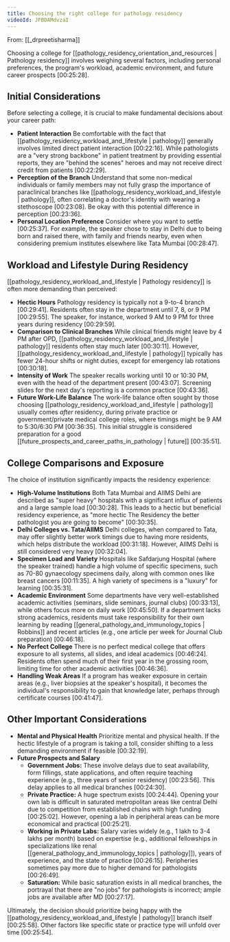 ```yaml
---
title: Choosing the right college for pathology residency
videoId: JFBDAMdvzaI
---
```


From: [[_drpreetisharma]] <br/> 

Choosing a college for [[pathology_residency_orientation_and_resources | Pathology residency]] involves weighing several factors, including personal preferences, the program's workload, academic environment, and future career prospects <a class="yt-timestamp" data-t="00:25:28">[00:25:28]</a>.

## Initial Considerations

Before selecting a college, it is crucial to make fundamental decisions about your career path:
*   **Patient Interaction** Be comfortable with the fact that [[pathology_residency_workload_and_lifestyle | pathology]] generally involves limited direct patient interaction <a class="yt-timestamp" data-t="00:22:16">[00:22:16]</a>. While pathologists are a "very strong backbone" in patient treatment by providing essential reports, they are "behind the scenes" heroes and may not receive direct credit from patients <a class="yt-timestamp" data-t="00:22:29">[00:22:29]</a>.
*   **Perception of the Branch** Understand that some non-medical individuals or family members may not fully grasp the importance of paraclinical branches like [[pathology_residency_workload_and_lifestyle | pathology]], often correlating a doctor's identity with wearing a stethoscope <a class="yt-timestamp" data-t="00:23:08">[00:23:08]</a>. Be okay with this potential difference in perception <a class="yt-timestamp" data-t="00:23:36">[00:23:36]</a>.
*   **Personal Location Preference** Consider where you want to settle <a class="yt-timestamp" data-t="00:25:37">[00:25:37]</a>. For example, the speaker chose to stay in Delhi due to being born and raised there, with family and friends nearby, even when considering premium institutes elsewhere like Tata Mumbai <a class="yt-timestamp" data-t="00:28:47">[00:28:47]</a>.

## Workload and Lifestyle During Residency

[[pathology_residency_workload_and_lifestyle | Pathology residency]] is often more demanding than perceived:
*   **Hectic Hours** Pathology residency is typically not a 9-to-4 branch <a class="yt-timestamp" data-t="00:29:41">[00:29:41]</a>. Residents often stay in the department until 7, 8, or 9 PM <a class="yt-timestamp" data-t="00:29:55">[00:29:55]</a>. The speaker, for instance, worked 9 AM to 9 PM for three years during residency <a class="yt-timestamp" data-t="00:29:59">[00:29:59]</a>.
*   **Comparison to Clinical Branches** While clinical friends might leave by 4 PM after OPD, [[pathology_residency_workload_and_lifestyle | pathology]] residents often stay much later <a class="yt-timestamp" data-t="00:30:11">[00:30:11]</a>. However, [[pathology_residency_workload_and_lifestyle | pathology]] typically has fewer 24-hour shifts or night duties, except for emergency lab rotations <a class="yt-timestamp" data-t="00:30:18">[00:30:18]</a>.
*   **Intensity of Work** The speaker recalls working until 10 or 10:30 PM, even with the head of the department present <a class="yt-timestamp" data-t="00:43:07">[00:43:07]</a>. Screening slides for the next day's reporting is a common practice <a class="yt-timestamp" data-t="00:43:36">[00:43:36]</a>.
*   **Future Work-Life Balance** The work-life balance often sought by those choosing [[pathology_residency_workload_and_lifestyle | pathology]] usually comes *after* residency, during private practice or government/private medical college roles, where timings might be 9 AM to 5:30/6:30 PM <a class="yt-timestamp" data-t="00:36:35">[00:36:35]</a>. This initial struggle is considered preparation for a good [[future_prospects_and_career_paths_in_pathology | future]] <a class="yt-timestamp" data-t="00:35:51">[00:35:51]</a>.

## College Comparisons and Exposure

The choice of institution significantly impacts the residency experience:
*   **High-Volume Institutions** Both Tata Mumbai and AIIMS Delhi are described as "super heavy" hospitals with a significant influx of patients and a large sample load <a class="yt-timestamp" data-t="00:30:28">[00:30:28]</a>. This leads to a hectic but beneficial residency experience, as "more hectic The Residency the better pathologist you are going to become" <a class="yt-timestamp" data-t="00:30:35">[00:30:35]</a>.
*   **Delhi Colleges vs. Tata/AIIMS** Delhi colleges, when compared to Tata, may offer slightly better work timings due to having more residents, which helps distribute the workload <a class="yt-timestamp" data-t="00:31:18">[00:31:18]</a>. However, AIIMS Delhi is still considered very heavy <a class="yt-timestamp" data-t="00:32:04">[00:32:04]</a>.
*   **Specimen Load and Variety** Hospitals like Safdarjung Hospital (where the speaker trained) handle a high volume of specific specimens, such as 70-80 gynaecology specimens daily, along with common ones like breast cancers <a class="yt-timestamp" data-t="00:11:35">[00:11:35]</a>. A high variety of specimens is a "luxury" for learning <a class="yt-timestamp" data-t="00:35:31">[00:35:31]</a>.
*   **Academic Environment** Some departments have very well-established academic activities (seminars, slide seminars, journal clubs) <a class="yt-timestamp" data-t="00:33:13">[00:33:13]</a>, while others focus more on daily work <a class="yt-timestamp" data-t="00:45:50">[00:45:50]</a>. If a department lacks strong academics, residents must take responsibility for their own learning by reading [[general_pathology_and_immunology_topics | Robbins]] and recent articles (e.g., one article per week for Journal Club preparation) <a class="yt-timestamp" data-t="00:46:18">[00:46:18]</a>.
*   **No Perfect College** There is no perfect medical college that offers exposure to all systems, all slides, and ideal academics <a class="yt-timestamp" data-t="00:46:24">[00:46:24]</a>. Residents often spend much of their first year in the grossing room, limiting time for other academic activities <a class="yt-timestamp" data-t="00:46:36">[00:46:36]</a>.
*   **Handling Weak Areas** If a program has weaker exposure in certain areas (e.g., liver biopsies at the speaker's hospital), it becomes the individual's responsibility to gain that knowledge later, perhaps through certificate courses <a class="yt-timestamp" data-t="00:41:47">[00:41:47]</a>.

## Other Important Considerations

*   **Mental and Physical Health** Prioritize mental and physical health. If the hectic lifestyle of a program is taking a toll, consider shifting to a less demanding environment if feasible <a class="yt-timestamp" data-t="00:32:19">[00:32:19]</a>.
*   **Future Prospects and Salary**
    *   **Government Jobs:** These involve delays due to seat availability, form fillings, state applications, and often require teaching experience (e.g., three years of senior residency) <a class="yt-timestamp" data-t="00:23:56">[00:23:56]</a>. This delay applies to all medical branches <a class="yt-timestamp" data-t="00:24:30">[00:24:30]</a>.
    *   **Private Practice:** A huge spectrum exists <a class="yt-timestamp" data-t="00:24:44">[00:24:44]</a>. Opening your own lab is difficult in saturated metropolitan areas like central Delhi due to competition from established chains with high funding <a class="yt-timestamp" data-t="00:25:02">[00:25:02]</a>. However, opening a lab in peripheral areas can be more economical and practical <a class="yt-timestamp" data-t="00:25:21">[00:25:21]</a>.
    *   **Working in Private Labs:** Salary varies widely (e.g., 1 lakh to 3-4 lakhs per month) based on expertise (e.g., additional fellowships in specializations like renal [[general_pathology_and_immunology_topics | pathology]]), years of experience, and the state of practice <a class="yt-timestamp" data-t="00:26:15">[00:26:15]</a>. Peripheries sometimes pay more due to higher demand for pathologists <a class="yt-timestamp" data-t="00:26:49">[00:26:49]</a>.
    *   **Saturation:** While basic saturation exists in all medical branches, the portrayal that there are "no jobs" for pathologists is incorrect; ample jobs are available after MD <a class="yt-timestamp" data-t="00:27:17">[00:27:17]</a>.

Ultimately, the decision should prioritize being happy with the [[pathology_residency_workload_and_lifestyle | pathology]] branch itself <a class="yt-timestamp" data-t="00:25:58">[00:25:58]</a>. Other factors like specific state or practice type will unfold over time <a class="yt-timestamp" data-t="00:25:54">[00:25:54]</a>.